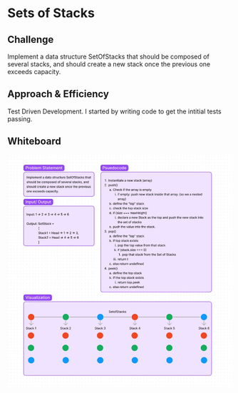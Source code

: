 # Sets of Stacks

## Challenge

Implement a data structure SetOfStacks that should be composed of several stacks, and should create a new stack once the previous one exceeds capacity.  

## Approach & Efficiency

Test Driven Development. I started by writing code to get the intitial tests passing.

## Whiteboard

![whiteboard](img/setofstacks.jpg)

<!-- ## API -->

<!-- Description of each method publicly available to your Stack and Queue-->
